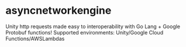 # asyncnetworkengine
Unity http requests made easy to interoperability with Go Lang + Google Protobuf functions! Supported environments: Unity/Google Cloud Functions/AWSLambdas
